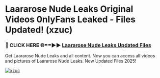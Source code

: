 # Laararose Nude Leaks Original Videos 0nlyFans Leaked - Files Updated! (xzuc)

<h3>🔴 CLICK HERE 🌐==►► <a href="https://tinyurl.com/yc6ubb5a" rel="nofollow">Laararose Nude Leaks Updated Files</a></h3>

Get Laararose Nude Leaks and all content. Now you can access all videos and pictures of Laararose Nude Leaks. New Updated Files 2025!

[![xzuc](https://i.imgur.com/7eu0CRL.gif)](https://tinyurl.com/yc6ubb5a)
